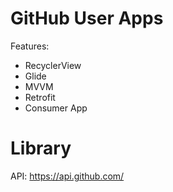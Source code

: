 # GitHub User Apps
Features:
- RecyclerView
- Glide
- MVVM
- Retrofit
- Consumer App

# Library
API: https://api.github.com/
